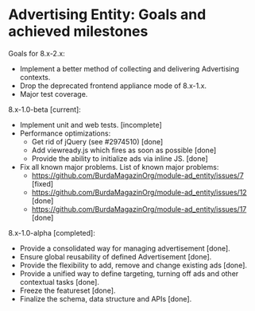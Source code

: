 # Advertising Entity: Goals and achieved milestones

Goals for 8.x-2.x:
- Implement a better method of collecting and delivering Advertising contexts.
- Drop the deprecated frontend appliance mode of 8.x-1.x.
- Major test coverage.

8.x-1.0-beta [current]:
- Implement unit and web tests. [incomplete]
- Performance optimizations:
    - Get rid of jQuery (see #2974510) [done]
    - Add viewready.js which fires as soon as possible [done]
    - Provide the ability to initialize ads via inline JS. [done]
- Fix all known major problems.
  List of known major problems:
    - https://github.com/BurdaMagazinOrg/module-ad_entity/issues/7 [fixed]
    - https://github.com/BurdaMagazinOrg/module-ad_entity/issues/12 [done]
    - https://github.com/BurdaMagazinOrg/module-ad_entity/issues/17 [done]

8.x-1.0-alpha [completed]:

- Provide a consolidated way for managing advertisement [done].
- Ensure global reusability of defined Advertisement [done].
- Provide the flexibility to add, remove and change existing ads [done].
- Provide a unified way to define targeting, turning off ads
  and other contextual tasks [done].
- Freeze the featureset [done].
- Finalize the schema, data structure and APIs [done].
